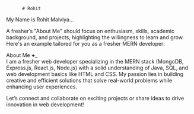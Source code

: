           # Rohit    
 My Name is Rohit Malviya...                           
      
                             
A fresher’s "About Me" should focus on enthusiasm, skills, academic background, and projects,  highlighting the willingness to learn and grow. Here's an example tailored for you as a fresher MERN developer:
                 
About Me __+___                           
I am a fresher web developer specializing in the MERN stack (MongoDB, Express.js, React.js, Node.js) with a solid understanding of Java, SQL, and web development basics like HTML and CSS. My passion lies in building creative and efficient solutions that solve real-world problems while enhancing user experiences.                                
                                                                                                                                            
                                                                              
Let’s connect and collaborate on exciting projects or share ideas to drive innovation in web development!                                                                                                                                                                                                                          
                                                                                                                                                             
                                
                             
